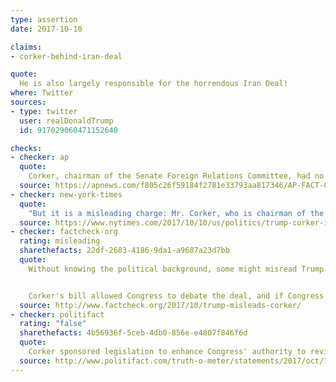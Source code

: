 ```yaml
---
type: assertion
date: 2017-10-10

claims:
- corker-behind-iran-deal

quote:
  He is also largely responsible for the horrendous Iran Deal!
where: Twitter
sources:
- type: twitter
  user: realDonaldTrump
  id: 917029060471152640

checks:
- checker: ap
  quote:
    Corker, chairman of the Senate Foreign Relations Committee, had no role in crafting the 2015 international agreement forged by the U.S. and other world powers to constrain Iran's ability to build a nuclear arsenal. Corker was a vocal opponent of the accord and argued President Barack Obama should have made the seven-nation pact a treaty subject to approval by the Senate.
  source: https://apnews.com/f805c26f59184f2781e33793aa817346/AP-FACT-CHECK:-WH-wrong-in-saying-Corker-behind-Iran-deal
- checker: new-york-times
  quote:
    "But it is a misleading charge: Mr. Corker, who is chairman of the Senate Foreign Relations Committee, repeatedly spoke out against the accord to limit Tehran’s nuclear program before it was brokered by world powers in 2015."
  source: https://www.nytimes.com/2017/10/10/us/politics/trump-corker-iran-deal.html
- checker: factcheck-org
  rating: misleading
  sharethefacts: 22df-2683-4186-9da1-a9687a23d7bb
  quote:
    Without knowing the political background, some might misread Trump's tweets to mean that Corker helped negotiate the Iran nuclear deal, or that he cast a deciding vote in its favor. He did not. Corker opposed the deal reached by the Obama administration. And he voted to kill it.


    Corker's bill allowed Congress to debate the deal, and if Congress had a veto-proof majority, it would have allowed Congress to kill the deal. Ultimately, Congress didn’t have the votes to pull that off.
  source: http://www.factcheck.org/2017/10/trump-misleads-corker/
- checker: politifact
  rating: "false"
  sharethefacts: 4b56936f-5ceb-4db0-856e-e4807f846f6d
  quote:
    Corker sponsored legislation to enhance Congress' authority to review the Iran nuclear deal before allowing the president to lift congressionally-imposed sanctions. He also vocally opposed the deal, urged lawmakers to reject the agreement and voted against it.
  source: http://www.politifact.com/truth-o-meter/statements/2017/oct/12/donald-trump/sen-bob-corker-responsible-iran-deal-donald-trump-/
---
```

